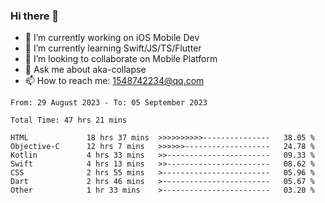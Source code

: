 ### Hi there 👋

<!--
**AkaShark/AkaShark** is a ✨ _special_ ✨ repository because its `README.md` (this file) appears on your GitHub profile.

Here are some ideas to get you started:
-->

- 🔭 I’m currently working on iOS Mobile Dev
- 🌱 I’m currently learning Swift/JS/TS/Flutter
- 👯 I’m looking to collaborate on Mobile Platform 
- 💬 Ask me about aka-collapse
- 📫 How to reach me: 1548742234@qq.com


<!--START_SECTION:waka-->

```all_time
From: 29 August 2023 - To: 05 September 2023

Total Time: 47 hrs 21 mins

HTML             18 hrs 37 mins  >>>>>>>>>>---------------   38.05 %
Objective-C      12 hrs 7 mins   >>>>>>-------------------   24.78 %
Kotlin           4 hrs 33 mins   >>-----------------------   09.33 %
Swift            4 hrs 13 mins   >>-----------------------   08.62 %
CSS              2 hrs 55 mins   >------------------------   05.96 %
Dart             2 hrs 46 mins   >------------------------   05.67 %
Other            1 hr 33 mins    >------------------------   03.20 %
```

<!--END_SECTION:waka-->

<!-- 
[![Anurag's github stats](https://github-readme-stats.vercel.app/api?username=AkaShark&show_icons=true&theme=radical)](https://github.com/anuraghazra/github-readme-stats)

[![Top Langs](https://github-readme-stats.vercel.app/api/top-langs/?username=AkaShark&layout=compact)](https://github.com/anuraghazra/github-readme-stats)
-->
